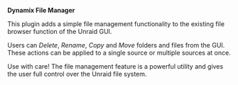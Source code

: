**Dynamix File Manager**

This plugin adds a simple file management functionality to the existing file browser function of the Unraid GUI.

Users can *Delete*, *Rename*, *Copy* and *Move* folders and files from the GUI. These actions can be applied to a single source or multiple sources at once.

Use with care! The file management feature is a powerful utility and gives the user full control over the Unraid file system.
